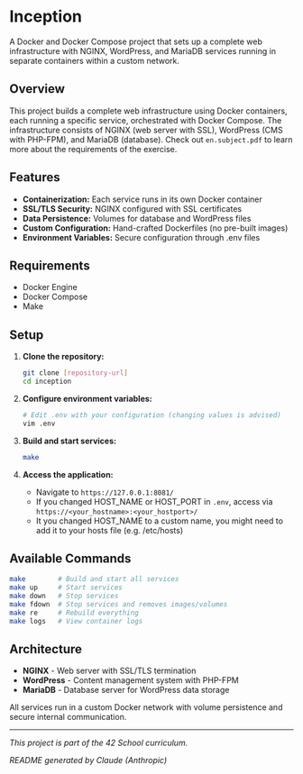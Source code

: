 # Inception

A Docker and Docker Compose project that sets up a complete web infrastructure with NGINX, WordPress, and MariaDB services running in separate containers within a custom network.

## Overview

This project builds a complete web infrastructure using Docker containers, each running a specific service, orchestrated with Docker Compose. The infrastructure consists of NGINX (web server with SSL), WordPress (CMS with PHP-FPM), and MariaDB (database).
Check out `en.subject.pdf` to learn more about the requirements of the exercise.

## Features

- **Containerization:** Each service runs in its own Docker container
- **SSL/TLS Security:** NGINX configured with SSL certificates
- **Data Persistence:** Volumes for database and WordPress files
- **Custom Configuration:** Hand-crafted Dockerfiles (no pre-built images)
- **Environment Variables:** Secure configuration through .env files

## Requirements

- Docker Engine
- Docker Compose
- Make

## Setup

1. **Clone the repository:**
   ```bash
   git clone [repository-url]
   cd inception
   ```

2. **Configure environment variables:**
   ```bash
   # Edit .env with your configuration (changing values is advised)
   vim .env
   ```

3. **Build and start services:**
   ```bash
   make
   ```

4. **Access the application:**
   - Navigate to `https://127.0.0.1:8081/`
   - If you changed HOST_NAME or HOST_PORT in `.env`, access via `https://<your_hostname>:<your_hostport>/`
   - It you changed HOST_NAME to a custom name, you might need to add it to your hosts file (e.g. /etc/hosts)

## Available Commands

```bash
make        # Build and start all services
make up     # Start services
make down   # Stop services
make fdown  # Stop services and removes images/volumes
make re     # Rebuild everything
make logs   # View container logs
```

## Architecture

- **NGINX** - Web server with SSL/TLS termination
- **WordPress** - Content management system with PHP-FPM
- **MariaDB** - Database server for WordPress data storage

All services run in a custom Docker network with volume persistence and secure internal communication.

---

*This project is part of the 42 School curriculum.*

*README generated by Claude (Anthropic)*
